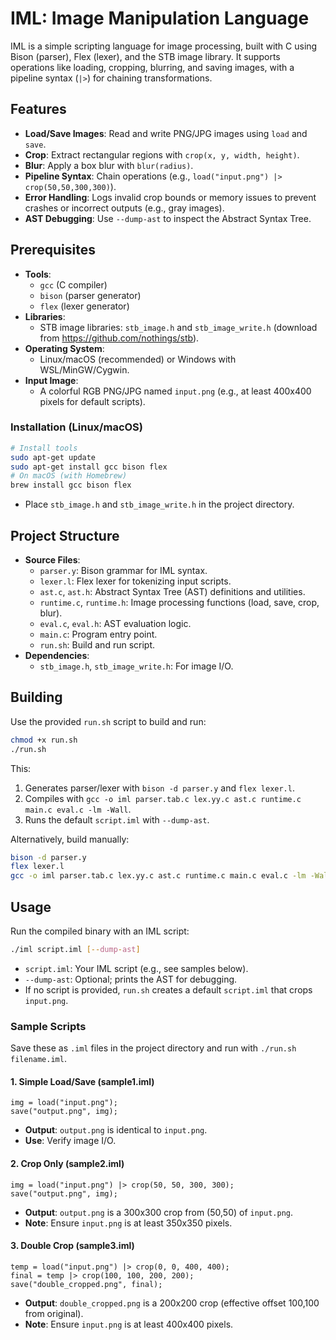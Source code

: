 # IML: Image Manipulation Language

IML is a simple scripting language for image processing, built with C using Bison (parser), Flex (lexer), and the STB image library. It supports operations like loading, cropping, blurring, and saving images, with a pipeline syntax (`|>`) for chaining transformations.

## Features
- **Load/Save Images**: Read and write PNG/JPG images using `load` and `save`.
- **Crop**: Extract rectangular regions with `crop(x, y, width, height)`.
- **Blur**: Apply a box blur with `blur(radius)`.
- **Pipeline Syntax**: Chain operations (e.g., `load("input.png") |> crop(50,50,300,300)`).
- **Error Handling**: Logs invalid crop bounds or memory issues to prevent crashes or incorrect outputs (e.g., gray images).
- **AST Debugging**: Use `--dump-ast` to inspect the Abstract Syntax Tree.

## Prerequisites
- **Tools**:
  - `gcc` (C compiler)
  - `bison` (parser generator)
  - `flex` (lexer generator)
- **Libraries**:
  - STB image libraries: `stb_image.h` and `stb_image_write.h` (download from https://github.com/nothings/stb).
- **Operating System**:
  - Linux/macOS (recommended) or Windows with WSL/MinGW/Cygwin.
- **Input Image**:
  - A colorful RGB PNG/JPG named `input.png` (e.g., at least 400x400 pixels for default scripts).

### Installation (Linux/macOS)
```bash
# Install tools
sudo apt-get update
sudo apt-get install gcc bison flex
# On macOS (with Homebrew)
brew install gcc bison flex
```
- Place `stb_image.h` and `stb_image_write.h` in the project directory.

## Project Structure
- **Source Files**:
  - `parser.y`: Bison grammar for IML syntax.
  - `lexer.l`: Flex lexer for tokenizing input scripts.
  - `ast.c`, `ast.h`: Abstract Syntax Tree (AST) definitions and utilities.
  - `runtime.c`, `runtime.h`: Image processing functions (load, save, crop, blur).
  - `eval.c`, `eval.h`: AST evaluation logic.
  - `main.c`: Program entry point.
  - `run.sh`: Build and run script.
- **Dependencies**:
  - `stb_image.h`, `stb_image_write.h`: For image I/O.

## Building
Use the provided `run.sh` script to build and run:
```bash
chmod +x run.sh
./run.sh
```
This:
1. Generates parser/lexer with `bison -d parser.y` and `flex lexer.l`.
2. Compiles with `gcc -o iml parser.tab.c lex.yy.c ast.c runtime.c main.c eval.c -lm -Wall`.
3. Runs the default `script.iml` with `--dump-ast`.

Alternatively, build manually:
```bash
bison -d parser.y
flex lexer.l
gcc -o iml parser.tab.c lex.yy.c ast.c runtime.c main.c eval.c -lm -Wall
```

## Usage
Run the compiled binary with an IML script:
```bash
./iml script.iml [--dump-ast]
```
- `script.iml`: Your IML script (e.g., see samples below).
- `--dump-ast`: Optional; prints the AST for debugging.
- If no script is provided, `run.sh` creates a default `script.iml` that crops `input.png`.

### Sample Scripts
Save these as `.iml` files in the project directory and run with `./run.sh filename.iml`.

#### 1. Simple Load/Save (sample1.iml)
```iml
img = load("input.png");
save("output.png", img);
```
- **Output**: `output.png` is identical to `input.png`.
- **Use**: Verify image I/O.

#### 2. Crop Only (sample2.iml)
```iml
img = load("input.png") |> crop(50, 50, 300, 300);
save("output.png", img);
```
- **Output**: `output.png` is a 300x300 crop from (50,50) of `input.png`.
- **Note**: Ensure `input.png` is at least 350x350 pixels.

#### 3. Double Crop (sample3.iml)
```iml
temp = load("input.png") |> crop(0, 0, 400, 400);
final = temp |> crop(100, 100, 200, 200);
save("double_cropped.png", final);
```
- **Output**: `double_cropped.png` is a 200x200 crop (effective offset 100,100 from original).
- **Note**: Ensure `input.png` is at least 400x400 pixels.
